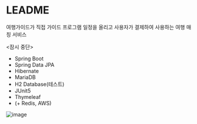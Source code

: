# LEADME
여행가이드가 직접 가이드 프로그램 일정을 올리고 사용자가 결제하여 사용하는 여행 매칭 서비스

<잠시 중단>

- Spring Boot
- Spring Data JPA
- Hibernate
- MariaDB
- H2 Database(테스트)
- JUnit5
- Thymeleaf
- (+ Redis, AWS)

![image](https://user-images.githubusercontent.com/85722378/158574618-2f265df1-6a42-4482-86ca-5166c95990f7.png)
